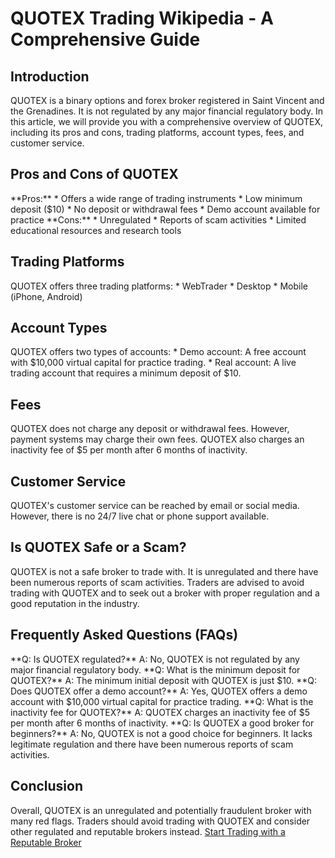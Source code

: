 # QUOTEX Trading Wikipedia - A Comprehensive Guide

## Introduction

QUOTEX is a binary options and forex broker registered in Saint Vincent
and the Grenadines. It is not regulated by any major financial
regulatory body. In this article, we will provide you with a
comprehensive overview of QUOTEX, including its pros and cons, trading
platforms, account types, fees, and customer service.

## Pros and Cons of QUOTEX

\*\*Pros:\*\* \* Offers a wide range of trading instruments \* Low
minimum deposit (\$10) \* No deposit or withdrawal fees \* Demo account
available for practice \*\*Cons:\*\* \* Unregulated \* Reports of scam
activities \* Limited educational resources and research tools

## Trading Platforms

QUOTEX offers three trading platforms: \* WebTrader \* Desktop \* Mobile
(iPhone, Android)

## Account Types

QUOTEX offers two types of accounts: \* Demo account: A free account
with \$10,000 virtual capital for practice trading. \* Real account: A
live trading account that requires a minimum deposit of \$10.

## Fees

QUOTEX does not charge any deposit or withdrawal fees. However, payment
systems may charge their own fees. QUOTEX also charges an inactivity fee
of \$5 per month after 6 months of inactivity.

## Customer Service

QUOTEX\'s customer service can be reached by email or social media.
However, there is no 24/7 live chat or phone support available.

## Is QUOTEX Safe or a Scam?

QUOTEX is not a safe broker to trade with. It is unregulated and there
have been numerous reports of scam activities. Traders are advised to
avoid trading with QUOTEX and to seek out a broker with proper
regulation and a good reputation in the industry.

## Frequently Asked Questions (FAQs)

\*\*Q: Is QUOTEX regulated?\*\* A: No, QUOTEX is not regulated by any
major financial regulatory body. \*\*Q: What is the minimum deposit for
QUOTEX?\*\* A: The minimum initial deposit with QUOTEX is just \$10.
\*\*Q: Does QUOTEX offer a demo account?\*\* A: Yes, QUOTEX offers a
demo account with \$10,000 virtual capital for practice trading. \*\*Q:
What is the inactivity fee for QUOTEX?\*\* A: QUOTEX charges an
inactivity fee of \$5 per month after 6 months of inactivity. \*\*Q: Is
QUOTEX a good broker for beginners?\*\* A: No, QUOTEX is not a good
choice for beginners. It lacks legitimate regulation and there have been
numerous reports of scam activities.

## Conclusion

Overall, QUOTEX is an unregulated and potentially fraudulent broker with
many red flags. Traders should avoid trading with QUOTEX and consider
other regulated and reputable brokers instead. [Start Trading with a
Reputable Broker](\%22https://traff.sbs/brokerqxsignup\%22)

